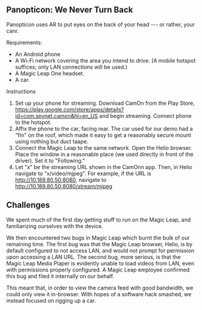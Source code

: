 ## Panopticon: We Never Turn Back

Panopticon uses AR to put eyes on the back of your head --- or rather, your canr.


Requirements:
  * An Android phone
  * A Wi-Fi network covering the area you intend to drive. (A mobile hotspot suffices; only LAN connections will be used.)
  * A Magic Leap One headset.
  * A car.

Instructions

  1. Set up your phone for streaming. Download CamOn from the Play Store, https://play.google.com/store/apps/details?id=com.spynet.camon&hl=en_US and begin streaming. Connect phone to the hotspot.
  2. Affix the phone to the car, facing rear. The car used for our demo had a "fin" on the roof, which made it easy to get a reasonably secure mount using nothing but duct taape.
  3. Connect the Magic Leap to the same network. Open the Helio browser. Place the window in a reasonable place (we used directly in front of the driver). Set it to "Following."
  4. Let "x" be the streaming URL shown in the CamOnn app. Then, in Helio navigate to "x/video/mjpeg". For example, if the URL is http://10.189.80.50:8080, navigate to http://10.189.80.50:8080/stream/mjpeg

## Challenges

We spent much of the first day getting stuff to run on the Magic Leap, and familiarizing ourselves with the device.

We then encountered two bugs in Magic Leap which burnt the bulk of our remaining time. The first bug was that the Magic Leap browser, Helio, is by default configured to not access LAN, and would not prompt for permission upon accessing a LAN URL. The second bug, more serious, is that the Magic Leap Media Plaper is evidently unable to load videos from LAN, even with permissions properly configured. A Magic Leap employee confirmed this bug and filed it internally on our behalf.

This meant that, in order to view the camera feed with good bandwidth, we could only view it in-browser. With hopes of a software hack smashed, we instead focused on rigging up a car.